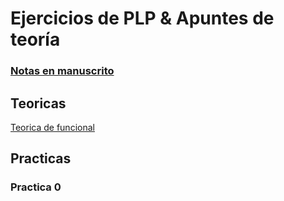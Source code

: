 # Ejercicios de PLP & Apuntes de teoría

### [Notas en manuscrito](https://ubauba-my.sharepoint.com/:o:/g/personal/grunt_uba_ar/EoK99kmAiX9EkEQWKPVdkRgBDd-36fiTDVTThBCySHM1-Q?e=26BlfN)

## Teoricas
[Teorica de funcional](https://apuntes.grunt.ar/s/NKMqxcg22)

## Practicas

### Practica 0